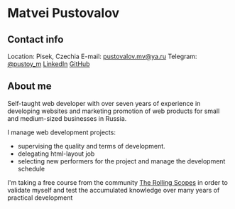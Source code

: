 # Matvei Pustovalov

## Contact info

Location: Pisek, Czechia
E-mail: pustovalov.mv@ya.ru
Telegram: [@pustoy_m](https://t.me/pustoy_m)
[LinkedIn](https://www.linkedin.com/in/pustoi/)
[GitHub](https://github.com/pustoym)

## About me

Self-taught web developer with over seven years of experience in developing websites and marketing promotion of web products for small and medium-sized businesses in Russia.

I manage web development projects:

- supervising the quality and terms of development.
- delegating html-layout job
- selecting new performers for the project and manage the development schedule

I'm taking a free course from the community [The Rolling Scopes](http://rollingscopes.com/) in order to validate myself and test the accumulated knowledge over many years of practical development
